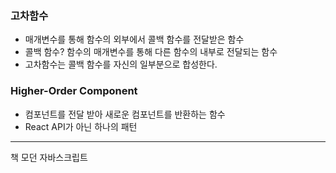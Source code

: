 ### 고차함수

- 매개변수를 통해 함수의 외부에서 콜백 함수를 전달받은 함수
- 콜백 함수? 함수의 매개변수를 통해 다른 함수의 내부로 전달되는 함수
- 고차함수는 콜백 함수를 자신의 일부분으로 합성한다.

### Higher-Order Component

- 컴포넌트를 전달 받아 새로운 컴포넌트를 반환하는 함수
- React API가 아닌 하나의 패턴

---

책 모던 자바스크립트
